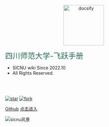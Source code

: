 <!-- 图片 -->
<p align="center">
  <a href="https://www.sicnuwiki.com">
    <!-- <img alt="docsify" src="src/sicnu校徽.webp" height="130"> -->
    <img alt="docsify" src="https://www.sicnuwiki.com/Img/sicnu%E6%A0%A1%E5%BE%BD.webp" height="130">
    
  </a>
</p>


<middle><font color="276E51"><font size = "5">四川师范大学-飞跃手册</font></font></middle>

- SICNU wiki Since 2022.10 
&nbsp;&nbsp;&nbsp; 
- All Rights Reserved.

<br>
<span id="busuanzi_container_site_pv" style='display:none'>
    👀 本站总访问量：<span id="busuanzi_value_site_pv"></span> 次
</span>
<span id="busuanzi_container_site_uv" style='display:none'>
    | 🚴‍♂️ 本站总访客数：<span id="busuanzi_value_site_uv"></span> 人
</span>
<br>
<br>
<!-- 添加star, fork徽标 -->
<a href='https://github.com/SICNU-Application/wiki-SICNU/stargazers'><img src='https://img.shields.io/github/stars/SICNU-Application/wiki-SICNU' alt='star'></img></a>
<a href='https://github.com/SICNU-Application/wiki-SICNU/network/members'><img src='https://img.shields.io/github/forks/SICNU-Application/wiki-SICNU' alt='fork'></img></a>
<br>

[Github](https://github.com/SICNU-Application/wiki-SICNU) [点击进入](./README)

<!-- [点击进入](./README.md) --> 
<!-- 添加背景图片 -->
<!-- ![sicnu风景.jpeg](src/sicnu风景.webp) -->
![sicnu风景](https://www.sicnuwiki.com/Img/sicnu%E9%A3%8E%E6%99%AF.webp)

